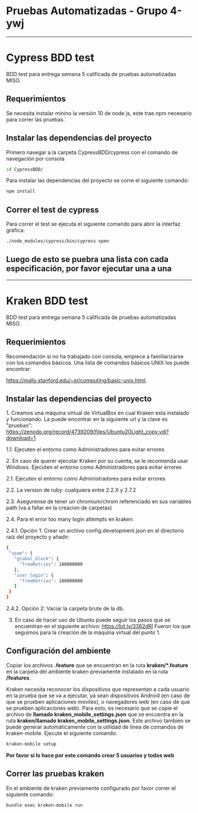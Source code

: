 # Pruebas Automatizadas - Grupo 4-ywj
---

# Cypress BDD test

BDD test para entrega semana 5 calificada de pruebas automatizadas MISO.

## Requerimientos

Se necesita instalar mínino la versión 10 de node js, este trae npm necesario para correr las pruebas.

## Instalar las dependencias del proyecto

Primero navegar a la carpeta CypressBDD/cypress con el comando de navegación por consola

```bash
cd CypressBDD/
```

Para instalar las dependencias del proyecto se corre el siguiente comando:

```bash
npm install
```

## Correr el test de cypress

Para correr el test se ejecuta el siguiente comando para abrir la interfaz gráfica:

```bash
./node_modules/cypress/bin/cypress open
```

## Luego de esto se puebra una lista con cada especificación, **por favor ejecutar una a una**

---

# Kraken BDD test

BDD test para entrega semana 5 calificada de pruebas automatizadas MISO.

## Requerimientos

Recomendación si no ha trabajado con consola, empiece a familiarizarse con los comandos básicos. Una lista de comandos básicos UNIX los puede encontrar:

https://mally.stanford.edu/~sr/computing/basic-unix.html.

## Instalar las dependencias del proyecto

1​. Creamos una máquina virtual de VirtualBox en cual Kraken esta instalado y funcionando. La puede encontrar en la siguiente url y la clave es "pruebas": https://zenodo.org/record/4739209/files/Ubuntu20Light_copy.vdi?download=1

1.1. Ejecuten el entorno como Administradores para evitar errores

2​. En caso de querer ejecutar Kraken por su cuenta, se le recomienda usar Windows. Ejecuten el entorno como Administradores para evitar errores

2​.1. Ejecuten el entorno como Administradores para evitar errores

2.2. La version de ruby: cualquiera entre 2.2.X y 2.7.2

2.3. Asegurense de tener un chromium/chrom referenciado en sus variables path (va a fallar en la creacion de carpetas)

2.4. Para el error too many login attempts en kraken:

2.4.1. Opción 1: ​Crear un archivo config.development.json en el directorio raíz del proyecto y añadir:

```bash
{
 "spam": {
   "global_block": {
     "freeRetries": 100000000
   },
   "user_login": {
     "freeRetries": 100000000
   }
 }
}
```

2.4.2. Opción 2: Vaciar la carpeta brute de la db.

3.  En caso de hacer uso de Ubuntu puede seguir los pasos que se encuentran en el siguiente archivo: https://bit.ly/3362dRl Fueron los que seguimos para la creación de la máquina virtual del punto 1.

## Configuración del ambiente

Copiar los archivos **.feature** que se encuentran en la ruta **kraken/\*.feature** en la carpeta del ambiente kraken previamente instalado en la ruta
**/features**.

Kraken necesita reconocer los dispositivos que representan a cada usuario en la prueba que
se va a ejecutar, ya sean dispositivos Android (en caso de que se prueben aplicaciones móviles),
o navegadores web (en caso de que se prueben aplicaciones web).
Para esto, es necesario que se copie el archivo de **llamado kraken_mobile_settings.json** que se encuentra en la ruta
**kraken/llamado kraken_mobile_settings.json**.
Este archivo también se puede generar automáticamente con la utilidad de línea de comandos de kraken-mobile. Ejecute el siguiente comando:

```bash
kraken-mobile setup
```

**Por favor si lo hace por este comando crear 5 usuarios y todos web**

## Correr las pruebas kraken

En el ambiente de kraken previamente configurado por favor correr el siguiente comando:

```bash
bundle exec kraken-mobile run
```


